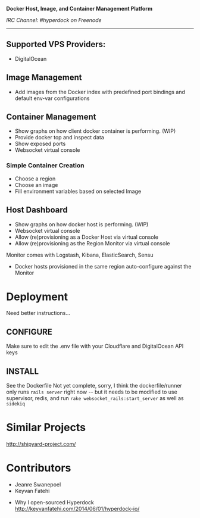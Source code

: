 **Docker Host, Image, and Container Management Platform**

*IRC Channel: #hyperdock on Freenode*

---

## Supported VPS Providers:
 * DigitalOcean

## Image Management
 - Add images from the Docker index with predefined port bindings and default env-var configurations

## Container Management
 - Show graphs on how client docker container is performing. (WIP)
 - Provide docker top and inspect data
 - Show exposed ports
 - Websocket virtual console

### Simple Container Creation
 - Choose a region
 - Choose an image
 - Fill environment variables based on selected Image

## Host Dashboard
 - Show graphs on how docker host is performing. (WIP)
 - Websocket virtual console
 - Allow (re)provisioning as a Docker Host via virtual console
 - Allow (re)provisioning as the Region Monitor via virtual console

Monitor comes with Logstash, Kibana, ElasticSearch, Sensu
 - Docker hosts provisioned in the same region auto-configure against the Monitor

# Deployment

Need better instructions...

## CONFIGURE

Make sure to edit the .env file with your Cloudflare and DigitalOcean API keys

## INSTALL

See the Dockerfile Not yet complete, sorry, I think the dockerfile/runner only runs `rails server` right now -- but it needs to be modified to use supervisor, redis, and run `rake websocket_rails:start_server` as well as `sidekiq`

# Similar Projects

http://shipyard-project.com/

# Contributors

* Jeanre Swanepoel
* Keyvan Fatehi
 - Why I open-sourced Hyperdock http://keyvanfatehi.com/2014/06/01/hyperdock-io/
